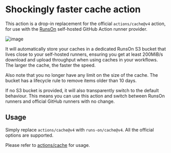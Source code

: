 # Shockingly faster cache action

This action is a drop-in replacement for the official `actions/cache@v4` action, for use with the [RunsOn](https://runs-on.com) self-hosted GitHub Action runner provider.

![image](https://github.com/runs-on/cache/assets/6114/e61c5b6f-aa86-48be-9e1b-baac6dce9b84)

It will automatically store your caches in a dedicated RunsOn S3 bucket that lives close to your self-hosted runners, ensuring you get at least 200MiB/s download and upload throughput when using caches in your workflows. The larger the cache, the faster the speed.

Also note that you no longer have any limit on the size of the cache. The bucket has a lifecycle rule to remove items older than 10 days.

If no S3 bucket is provided, it will also transparently switch to the default behaviour. This means you can use this action and switch between RunsOn runners and official GitHub runners with no change.


## Usage

Simply replace `actions/cache@v4` with `runs-on/cache@v4`. All the official options are supported. 

Please refer to [actions/cache](https://github.com/actions/cache) for usage.

